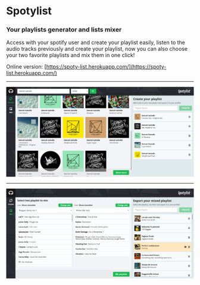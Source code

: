 # Spotylist
### Your playlists generator and lists mixer

Access with your spotify user and create your playlist easily, listen to the audio tracks previously and create your playlist, now you can also choose your two favorite playlists and mix them in one click!

Online version: [https://spoty-list.herokuapp.com/](https://spoty-list.herokuapp.com/) 

---

![alt text](/public/dist/images/spoty-search-desktop.png "Search page desktop version")

---

![alt text](/public/dist/images/spoty-mix-desktop.png "Mix page desktop version")

